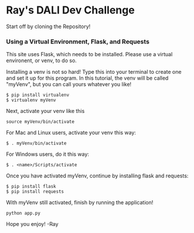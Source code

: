 # Ray's DALI Dev Challenge


Start off by cloning the Repository!

### Using a Virtual Environment, Flask, and Requests
This site uses Flask, which needs to be installed. Please use a virtual environent, or venv, to do so. 

Installing a venv is not so hard! 
Type this into your terminal to create one and set it up for this program. 
In this tutorial, the venv will be called "myVenv", but you can call yours whatever you like!
  
```
$ pip install virtualenv
$ virtualenv myVenv
  ```
  
Next, activate your venv like this
```
source myVenv/bin/activate
```
  
For Mac and Linux users, activate your venv this way:
```
$ . myVenv/bin/activate
```

For Windows users, do it this way: 
```
$ . <name>/Scripts/activate
  ```
  
Once you have activated myVenv, continue by installing flask and requests:
```
$ pip install flask
$ pip install requests
```
With myVenv still activated, finish by running the application!

```
python app.py
```


Hope you enjoy!
-Ray